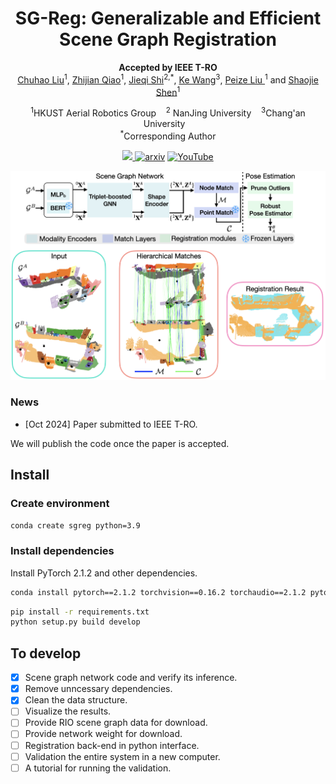 <!-- # SG-Reg -->
<div align="center">
    <h1>SG-Reg: Generalizable and Efficient</br> Scene Graph Registration</h2>
    <strong>Accepted by IEEE T-RO</strong>
    <br>
        <a href="https://uav.hkust.edu.hk/current-members/" target="_blank">Chuhao Liu</a><sup>1</sup>,
        <a href="https://qiaozhijian.github.io/" target="_blank">Zhijian Qiao</a><sup>1</sup>,
        <a href="https://jayceeshi.github.io/" target="_blank">Jieqi Shi</a><sup>2,*</sup>,
        <a href="https://uav.hkust.edu.hk/group/alumni/" target="_blank">Ke Wang</a><sup>3</sup>,
        <a href="" target="https://uav.hkust.edu.hk/current-members/"> Peize Liu </a><sup>1</sup>
        and <a href="https://uav.hkust.edu.hk/group/" target="_blank">Shaojie Shen</a><sup>1</sup>
    <p>
        <h45>
            <sup>1</sup>HKUST Aerial Robotics Group &nbsp;&nbsp;
            <sup>2</sup> NanJing University &nbsp;&nbsp;
            <sup>3</sup>Chang'an University &nbsp;&nbsp;
            <br>
        </h5>
        <sup>*</sup>Corresponding Author
    </p>
    <a href=""> <img src="https://img.shields.io/badge/IEEE-T--RO-004c99"> </a>
    <a href='https://arxiv.org/abs/2504.14440'><img src='https://img.shields.io/badge/arXiv-2504.14440-990000' alt='arxiv'></a>
    <a href="https://youtu.be/IDxAmvpB2T0"><img alt="YouTube" src="https://img.shields.io/badge/YouTube-Video-red"/></a>
</div>

<p align="center">
    <img src="docs/system.001.png" width="800"/>
</p>

### News
<!-- * [?Dec 2024] Paper accepted by IEEE T-RO. -->
* [Oct 2024] Paper submitted to IEEE T-RO.

We will publish the code once the paper is accepted.

## Install 
### Create environment

```bash
conda create sgreg python=3.9
```

### Install dependencies
Install PyTorch 2.1.2 and other dependencies.
```bash
conda install pytorch==2.1.2 torchvision==0.16.2 torchaudio==2.1.2 pytorch-cuda=11.8 -c pytorch -c nvidia 
```
```bash
pip install -r requirements.txt
python setup.py build develop
```

## To develop
- [x] Scene graph network code and verify its inference.
- [x] Remove unncessary dependencies.
- [x] Clean the data structure.
- [ ] Visualize the results.
- [ ] Provide RIO scene graph data for download.
- [ ] Provide network weight for download.
- [ ] Registration back-end in python interface.
- [ ] Validation the entire system in a new computer. 
- [ ] A tutorial for running the validation.